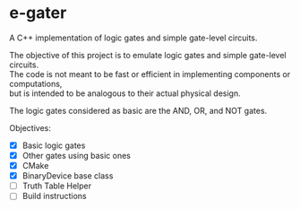 # e-gater
A C++ implementation of logic gates and simple gate-level circuits.

The objective of this project is to emulate logic gates and simple gate-level circuits.  
The code is not meant to be fast or efficient in implementing components or computations,  
but is intended to be analogous to their actual physical design.  
  
The logic gates considered as basic are the AND, OR, and NOT gates.  
  
Objectives:
- [x] Basic logic gates
- [x] Other gates using basic ones
- [x] CMake
- [x] BinaryDevice base class
- [ ] Truth Table Helper
- [ ] Build instructions